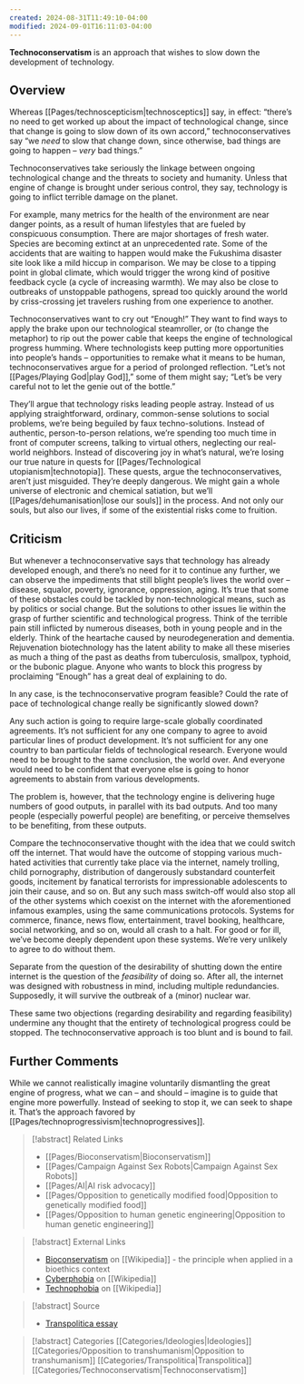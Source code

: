 ```yaml
---
created: 2024-08-31T11:49:10-04:00
modified: 2024-09-01T16:11:03-04:00
---
```

**Technoconservatism** is an approach that wishes to slow down the development of technology.

## Overview
Whereas [[Pages/technoscepticism|technosceptics]] say, in effect: “there’s no need to get worked up about the impact of technological change, since that change is going to slow down of its own accord,” technoconservatives say “we *need* to slow that change down, since otherwise, bad things are going to happen – *very* bad things.”

Technoconservatives take seriously the linkage between ongoing technological change and the threats to society and humanity. Unless that engine of change is brought under serious control, they say, technology is going to inflict terrible damage on the planet.

For example, many metrics for the health of the environment are near danger points, as a result of human lifestyles that are fueled by conspicuous consumption. There are major shortages of fresh water. Species are becoming extinct at an unprecedented rate. Some of the accidents that are waiting to happen would make the Fukushima disaster site look like a mild hiccup in comparison. We may be close to a tipping point in global climate, which would trigger the wrong kind of positive feedback cycle (a cycle of increasing warmth). We may also be close to outbreaks of unstoppable pathogens, spread too quickly around the world by criss-crossing jet travelers rushing from one experience to another.

Technoconservatives want to cry out “Enough!” They want to find ways to apply the brake upon our technological steamroller, or (to change the metaphor) to rip out the power cable that keeps the engine of technological progress humming. Where technologists keep putting more opportunities into people’s hands – opportunities to remake what it means to be human, technoconservatives argue for a period of prolonged reflection. “Let’s not [[Pages/Playing God|play God]],” some of them might say; “Let’s be very careful not to let the genie out of the bottle.”

They’ll argue that technology risks leading people astray. Instead of us applying straightforward, ordinary, common-sense solutions to social problems, we’re being beguiled by faux techno-solutions. Instead of authentic, person-to-person relations, we’re spending too much time in front of computer screens, talking to virtual others, neglecting our real-world neighbors. Instead of discovering joy in what’s natural, we’re losing our true nature in quests for [[Pages/Technological utopianism|technotopia]]. These quests, argue the technoconservatives, aren’t just misguided. They’re deeply dangerous. We might gain a whole universe of electronic and chemical satiation, but we’ll [[Pages/dehumanisation|lose our souls]] in the process. And not only our souls, but also our lives, if some of the existential risks come to fruition.

## Criticism

But whenever a technoconservative says that technology has already developed enough, and there’s no need for it to continue any further, we can observe the impediments that still blight people’s lives the world over – disease, squalor, poverty, ignorance, oppression, aging. It’s true that some of these obstacles could be tackled by non-technological means, such as by politics or social change. But the solutions to other issues lie within the grasp of further scientific and technological progress. Think of the terrible pain still inflicted by numerous diseases, both in young people and in the elderly. Think of the heartache caused by neurodegeneration and dementia. Rejuvenation biotechnology has the latent ability to make all these miseries as much a thing of the past as deaths from tuberculosis, smallpox, typhoid, or the bubonic plague. Anyone who wants to block this progress by proclaiming “Enough” has a great deal of explaining to do.

In any case, is the technoconservative program feasible? Could the rate of pace of technological change really be significantly slowed down?

Any such action is going to require large-scale globally coordinated agreements. It’s not sufficient for any one company to agree to avoid particular lines of product development. It’s not sufficient for any one country to ban particular fields of technological research. Everyone would need to be brought to the same conclusion, the world over. And everyone would need to be confident that everyone else is going to honor agreements to abstain from various developments.

The problem is, however, that the technology engine is delivering huge numbers of good outputs, in parallel with its bad outputs. And too many people (especially powerful people) are benefiting, or perceive themselves to be benefiting, from these outputs.

Compare the technoconservative thought with the idea that we could switch off the internet. That would have the outcome of stopping various much-hated activities that currently take place via the internet, namely trolling, child pornography, distribution of dangerously substandard counterfeit goods, incitement by fanatical terrorists for impressionable adolescents to join their cause, and so on. But any such mass switch-off would also stop all of the other systems which coexist on the internet with the aforementioned infamous examples, using the same communications protocols. Systems for commerce, finance, news flow, entertainment, travel booking, healthcare, social networking, and so on, would all crash to a halt. For good or for ill, we’ve become deeply dependent upon these systems. We’re very unlikely to agree to do without them.

Separate from the question of the desirability of shutting down the entire internet is the question of the *feasibility* of doing so. After all, the internet was designed with robustness in mind, including multiple redundancies. Supposedly, it will survive the outbreak of a (minor) nuclear war.

These same two objections (regarding desirability and regarding feasibility) undermine any thought that the entirety of technological progress could be stopped. The technoconservative approach is too blunt and is bound to fail.

## Further Comments

While we cannot realistically imagine voluntarily dismantling the great engine of progress, what we can – and should – imagine is to guide that engine more powerfully. Instead of seeking to stop it, we can seek to shape it. That’s the approach favored by [[Pages/technoprogressivism|technoprogressives]].

> [!abstract] Related Links
> - [[Pages/Bioconservatism|Bioconservatism]]
> - [[Pages/Campaign Against Sex Robots|Campaign Against Sex Robots]]
> - [[Pages/AI|AI risk advocacy]]
> - [[Pages/Opposition to genetically modified food|Opposition to genetically modified food]]
> - [[Pages/Opposition to human genetic engineering|Opposition to human genetic engineering]]

> [!abstract] External Links
> - [Bioconservatism](https://en.wikipedia.org/wiki/Bioconservatism "wikipedia:Bioconservatism") on [[Wikipedia]] - the principle when applied in a bioethics context
> - [Cyberphobia](https://en.wikipedia.org/wiki/Cyberphobia "wikipedia:Cyberphobia") on [[Wikipedia]]
> - [Technophobia](https://en.wikipedia.org/wiki/Technophobia "wikipedia:Technophobia") on [[Wikipedia]]

> [!abstract] Source 
> - [Transpolitica essay](http://transpolitica.org/2015/07/24/four-political-futures-which-will-you-choose/)

> [!abstract] Categories
> [[Categories/Ideologies|Ideologies]] [[Categories/Opposition to transhumanism|Opposition to transhumanism]] [[Categories/Transpolitica|Transpolitica]] [[Categories/Technoconservatism|Technoconservatism]]